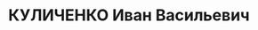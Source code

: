 ---
title: КУЛИЧЕНКО Иван Васильевич
description: '1911 р., м. Миргород Полтавської обл., українець, із селян, освіта неповна
  середня. Проживав у м. Миргород. Кухар 75-ї стрілецької дивізії.

  Заарештований 28 вересня 1937 р. Засуджений Верховним Судом СРСР 10 грудня 1937
  р. за ст.ст. 54-8, 59-9, 54-11 КК УРСР до розстрілу з конфіскацією майна. Вирок
  виконано 10 грудня 1937 р. у м. Харків.

  Реабілітований Верховним Судом СРСР 24 грудня 1957 р.'
---
